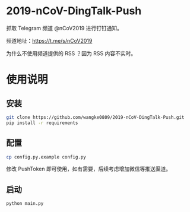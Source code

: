 # 2019-nCoV-DingTalk-Push

抓取 Telegram 频道 @nCoV2019 进行钉钉通知。

频道地址：https://t.me/s/nCoV2019

为什么不使用频道提供的 RSS ？因为 RSS 内容不实时。

# 使用说明

## 安装

```bash
git clone https://github.com/wangke0809/2019-nCoV-DingTalk-Push.git
pip install -r requirements
```

## 配置

```bash
cp config.py.example config.py
```

修改 PushToken 即可使用，如有需要，后续考虑增加微信等推送渠道。

## 启动

```bash
python main.py
```
